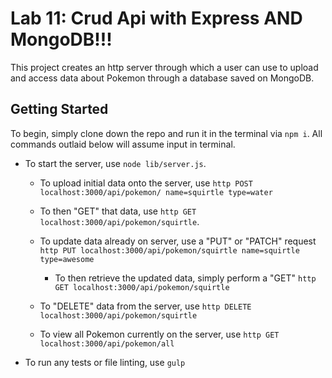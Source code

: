 # Lab 11: Crud Api with Express AND MongoDB!!!

This project creates an http server through which a user can use to upload and access data about Pokemon through a database saved on MongoDB.

## Getting Started
To begin, simply clone down the repo and run it in the terminal via `npm i`. All commands outlaid below will assume input in terminal.

- To start the server, use `node lib/server.js`.

  - To upload initial data onto the server, use `http POST localhost:3000/api/pokemon/ name=squirtle type=water`

  - To then "GET" that data, use `http GET localhost:3000/api/pokemon/squirtle`.

  - To update data already on server, use a "PUT" or "PATCH" request `http PUT localhost:3000/api/pokemon/squirtle name=squirtle type=awesome`

    - To then retrieve the updated data, simply perform a "GET" `http GET localhost:3000/api/pokemon/squirtle`

  - To "DELETE" data from the server, use `http DELETE localhost:3000/api/pokemon/squirtle`

  - To view all Pokemon currently on the server, use `http GET localhost:3000/api/pokemon/all`

- To run any tests or file linting, use `gulp`
